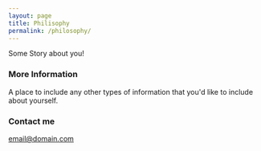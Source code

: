 ```yaml
---
layout: page
title: Philisophy
permalink: /philosophy/
---
```


Some Story about you!

### More Information

A place to include any other types of information that you'd like to include about yourself.

### Contact me

[email@domain.com](mailto:email@domain.com)